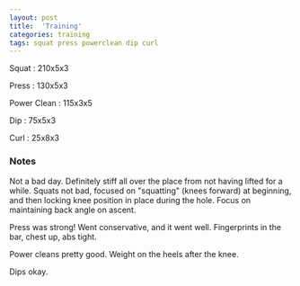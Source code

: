 ```yaml
---
layout: post
title:  'Training'
categories: training
tags: squat press powerclean dip curl
---
```


Squat       :   210x5x3

Press       :   130x5x3

Power Clean :   115x3x5

Dip         :   75x5x3

Curl        :   25x8x3

### Notes

Not a bad day. Definitely stiff all over the place from not having lifted for a while.
Squats not bad, focused on "squatting" (knees forward) at beginning, and then locking
knee position in place during the hole. Focus on maintaining back angle on ascent.

Press was strong! Went conservative, and it went well. Fingerprints in the bar, chest up,
abs tight.

Power cleans pretty good. Weight on the heels after the knee.

Dips okay.
